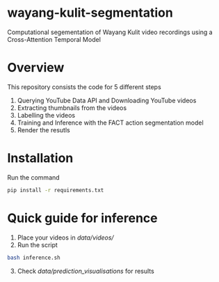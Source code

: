 # wayang-kulit-segmentation
Computational segementation of Wayang Kulit video recordings using a Cross-Attention Temporal Model

# Overview
This repository consists the code for 5 different steps
1. Querying YouTube Data API and Downloading YouTube videos
2. Extracting thumbnails from the videos
3. Labelling the videos
4. Training and Inference with the FACT action segmentation model
5. Render the resutls

# Installation
Run the command
```bash
pip install -r requirements.txt
```

# Quick guide for inference
1. Place your videos in *data/videos/*
2. Run the script
```bash
bash inference.sh
```
3. Check *data/prediction_visualisations* for results